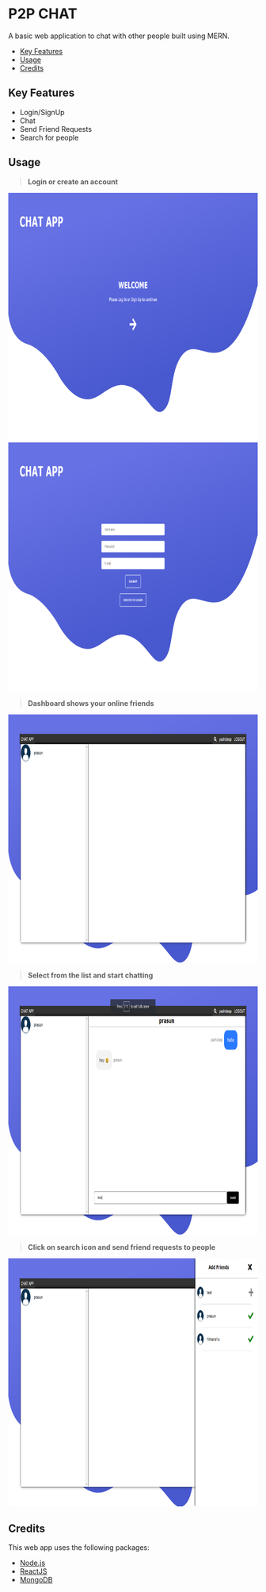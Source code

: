 # P2P CHAT

A basic web application to chat with other people built using MERN.

- [Key Features](https://github.com/yash-93/MERN-Chat-App/blob/yash/README.md#key-features)
- [Usage](https://github.com/yash-93/MERN-Chat-App/blob/yash/README.md#usage)
- [Credits](https://github.com/yash-93/MERN-Chat-App/blob/yash/README.md#credits)

## Key Features

- Login/SignUp
- Chat
- Send Friend Requests
- Search for people

## Usage

> **Login or create an account**

 <img height="500" width="800" src="https://raw.githubusercontent.com/yash-93/MERN-Chat-App/yash/static/chatApp_1.png">
 <img height="500" width="800" src="https://raw.githubusercontent.com/yash-93/MERN-Chat-App/yash/static/chatApp_4.png">

> **Dashboard shows your online friends**

 <img height="500" width="800" src="https://raw.githubusercontent.com/yash-93/MERN-Chat-App/yash/static/chatApp_2.png">

> **Select from the list and start chatting**

 <img height="500" width="800" src="https://raw.githubusercontent.com/yash-93/MERN-Chat-App/yash/static/chatApp_3.png">

> **Click on search icon and send friend requests to people**

 <img height="500" width="800" src="https://raw.githubusercontent.com/yash-93/MERN-Chat-App/yash/static/chatApp_5.png">

## Credits

This web app uses the following packages:

- [Node.js](https://nodejs.org/en/)
- [ReactJS](https://reactjs.org/)
- [MongoDB](https://www.mongodb.com/)
